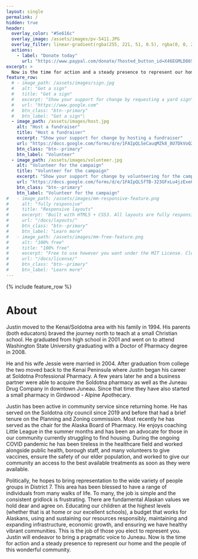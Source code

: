 ```yaml
---
layout: single
permalink: /
hidden: true
header:
  overlay_color: "#5e616c"
  overlay_image: /assets/images/pv-5411.JPG
  overlay_filter: linear-gradient(rgba(255, 221, 51, 0.5), rgba(0, 0, 204, 0.5))
  actions:
    - label: "Donate today"
      url: "https://www.paypal.com/donate/?hosted_button_id=X46EGMLD86SDQ"
excerpt: >
  Now is the time for action and a steady presence to represent our home and the people of this wonderful community.
feature_row:
  # - image_path: /assets/images/sign.jpg
  #   alt: "Get a sign"
  #   title: "Get a sign"
  #   excerpt: "Show your support for change by requesting a yard sign"
  #   url: "https://www.google.com"
  #   btn_class: "btn--primary"
  #   btn_label: "Get a sign"\
  - image_path: /assets/images/host.jpg
    alt: "Host a fundraiser"
    title: "Host a fundraiser"
    excerpt: "Show your support for change by hosting a fundraiser"
    url: "https://docs.google.com/forms/d/e/1FAIpQLSeCauqMZk8_8U7DkVoQ2NSaSrr674_qdQpDfc6gZ9ig1lXSng/viewform?usp=sf_link"
    btn_class: "btn--primary"
    btn_label: "Volunteer"
  - image_path: /assets/images/volunteer.jpg
    alt: "Volunteer for the campaign"
    title: "Volunteer for the campaign"
    excerpt: "Show your support for change by volunteering for the campaign"
    url: "https://docs.google.com/forms/d/e/1FAIpQLSfTB-323GFxLu4jzExeO3oDeojio84jmpxFR1oYZlyfd0jxXw/viewform?usp=sf_link"
    btn_class: "btn--primary"
    btn_label: "Volunteer for the campaign"
#   - image_path: /assets/images/mm-responsive-feature.png
#     alt: "fully responsive"
#     title: "Responsive layouts"
#     excerpt: "Built with HTML5 + CSS3. All layouts are fully responsive with helpers to augment your content."
#     url: "/docs/layouts/"
#     btn_class: "btn--primary"
#     btn_label: "Learn more"
#   - image_path: /assets/images/mm-free-feature.png
#     alt: "100% free"
#     title: "100% free"
#     excerpt: "Free to use however you want under the MIT License. Clone it, fork it, customize it... whatever!"
#     url: "/docs/license/"
#     btn_class: "btn--primary"
#     btn_label: "Learn more"      
---
```


{% include feature_row %}

<h1>About</h1>

Justin moved to the Kenai/Soldotna area with his family in 1994.  His parents (both educators) braved the journey north to teach at a small Christian school.  He graduated from high school in 2001 and went on to attend Washington State University graduating with a Doctor of Pharmacy degree in 2008. 

He and his wife Jessie were married in 2004.  After graduation from college the two moved back to the Kenai Peninsula where Justin began his career at Soldotna Professional Pharmacy.  A few years later he and a business partner were able to acquire the Soldotna pharmacy as well as the Juneau Drug Company in downtown Juneau.  Since that time they have also started a small pharmacy in Girdwood - Alpine Apothecary.

Justin has been active in community service since returning home.  He has served on the Soldotna city council since 2019 and before that had a brief tenure on the Planning and Zoning commission.  Most recently he has served as the chair for the Alaska Board of Pharmacy.  He enjoys coaching Little League in the summer months and has been an advocate for those in our community currently struggling to find housing.  During the ongoing COVID pandemic he has been tireless in the healthcare field and worked alongside public health, borough staff, and many volunteers to give vaccines, ensure the safety of our elder population, and worked to give our community an access to the best available treatments as soon as they were available.

Politically, he hopes to bring representation to the wide variety of people groups in District 7.  This area has been blessed to have a range of individuals from many walks of life.  To many, the job is simple and the consistent gridlock is frustrating.   There are fundamental Alaskan values we hold dear and agree on.  Educating our children at the highest levels (whether that is at home or our excellent schools), a budget that works for Alaskans, using and sustaining our resources responsibly, maintaining and expanding infrastructure, economic growth, and ensuring we have healthy vibrant communities.  This is the job of those you elect to represent you.  Justin will endeavor to bring a pragmatic voice to Juneau.  Now is the time for action and a steady presence to represent our home and the people of this wonderful community.